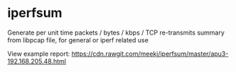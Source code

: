 # iperfsum
Generate per unit time packets / bytes / kbps / TCP re-transmits summary from libpcap file, for general or iperf related use

View example report: https://cdn.rawgit.com/meekj/iperfsum/master/apu3-192.168.205.48.html
